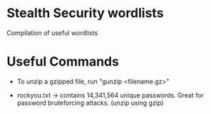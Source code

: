 # Stealth Security wordlists
Compilation of useful wordlists

# Useful Commands
* To unzip a gzipped file, run "gunzip <filename.gz>"

* rockyou.txt -> contains 14,341,564 unique passwords. Great for password bruteforcing attacks. (unzip using gzip)